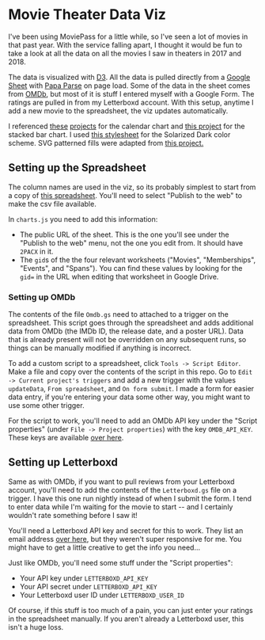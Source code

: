 # Movie Theater Data Viz

I've been using MoviePass for a little while, so I've seen a lot of movies in that past year. With the service falling apart, I thought it would be fun to take a look at all the data on all the movies I saw in theaters in 2017 and 2018.

The data is visualized with [D3](https://d3js.org/). All the data is pulled directly from a [Google Sheet](https://docs.google.com/spreadsheets/d/1Ex4A6yFXT0QUCWTioNcop896I6CWirV6ZZ3-H6UPvig/edit?usp=sharing) with [Papa Parse](https://www.papaparse.com/) on page load. Some of the data in the sheet comes from [OMDb](http://www.omdbapi.com/), but most of it is stuff I entered myself with a Google Form. The ratings are pulled in from my Letterboxd account. With this setup, anytime I add a new movie to the spreadsheet, the viz updates automatically.

I referenced [these](https://bl.ocks.org/mbostock/4063318) [projects](https://bl.ocks.org/micahstubbs/89c6bd879d64aa511372064c6cf85711) for the calendar chart and [this project](https://bl.ocks.org/DimsumPanda/689368252f55179e12185e13c5ed1fee) for the stacked bar chart. I used [this stylesheet](http://thomasf.github.io/solarized-css/) for the Solarized Dark color scheme. SVG patterned fills were adapted from [this project.](https://github.com/iros/patternfills)

## Setting up the Spreadsheet

The column names are used in the viz, so its probably simplest to start from a copy of [this spreadsheet](https://docs.google.com/spreadsheets/d/1Ex4A6yFXT0QUCWTioNcop896I6CWirV6ZZ3-H6UPvig/edit?usp=sharing). You'll need to select "Publish to the web" to make the csv file available.

In `charts.js` you need to add this information:
- The public URL of the sheet. This is the one you'll see under the "Publish to the web" menu, not the one you edit from. It should have `2PACX` in it.
- The `gid`s of the the four relevant worksheets ("Movies", "Memberships", "Events", and "Spans"). You can find these values by looking for the `gid=` in the URL when editing that worksheet in Google Drive.

### Setting up OMDb

The contents of the file `Omdb.gs` need to attached to a trigger on the spreadsheet. This script goes through the spreadsheet and adds additional data from OMDb (the IMDb ID, the release date, and a poster URL). Data that is already present will not be overridden on any subsequent runs, so things can be manually modified if anything is incorrect.

To add a custom script to a spreadsheet, click `Tools -> Script Editor`. Make a file and copy over the contents of the script in this repo. Go to `Edit -> Current project's triggers` and add a new trigger with the values `updateData`, `From spreadsheet`, and `On form submit`. I made a form for easier data entry, if you're entering your data some other way, you might want to use some other trigger.

For the script to work, you'll need to add an OMDb API key under the "Script properties" (under `File -> Project properties`) with the key `OMDB_API_KEY`. These keys are available [over here](http://www.omdbapi.com/apikey.aspx).

## Setting up Letterboxd

Same as with OMDb, if you want to pull reviews from your Letterboxd account, you'll need to add the contents of the `Letterboxd.gs` file on a trigger. I have this one run nightly instead of when I submit the form. I tend to enter data while I'm waiting for the movie to start -- and I certainly wouldn't rate something before I saw it!

You'll need a Letterboxd API key and secret for this to work. They list an email address [over here](https://letterboxd.com/api-beta/), but they weren't super responsive for me. You might have to get a little creative to get the info you need...

Just like OMDb, you'll need some stuff under the "Script properties":
- Your API key under `LETTERBOXD_API_KEY`
- Your API secret under `LETTERBOXD_API_KEY`
- Your Letterboxd user ID under `LETTERBOXD_USER_ID`

Of course, if this stuff is too much of a pain, you can just enter your ratings in the spreadsheet manually. If you aren't already a Letterboxd user, this isn't a huge loss.

